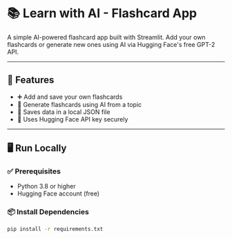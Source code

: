 
# 📚 Learn with AI - Flashcard App

A simple AI-powered flashcard app built with Streamlit. Add your own flashcards or generate new ones using AI via Hugging Face's free GPT-2 API.

---

## 🚀 Features

- ➕ Add and save your own flashcards
- 🤖 Generate flashcards using AI from a topic
- 💾 Saves data in a local JSON file
- 🔐 Uses Hugging Face API key securely

---

## 🖥️ Run Locally

### ✅ Prerequisites

- Python 3.8 or higher
- Hugging Face account (free)

### 📦 Install Dependencies

```bash
pip install -r requirements.txt
